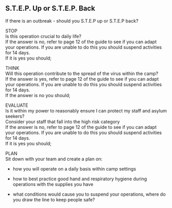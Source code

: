 S.T.E.P. Up or S.T.E.P. Back
----------------------------

If there is an outbreak - should you S.T.E.P up or S.T.E.P back?  

STOP   
Is this operation crucial to daily life?  
If the answer is no, refer to page 12 of the guide to see if you can
adapt your operations. If you are unable to do this you should suspend
activities for 14 days.  
If it is yes you should;  

THINK   
Will this operation contribute to the spread of the virus within the
camp?  
If the answer is yes, refer to page 12 of the guide to see if you can
adapt your operations. If you are unable to do this you should suspend
activities for 14 days.  
If the answer is no you should;  

EVALUATE   
Is it within my power to reasonably ensure I can protect my staff and
asylum seekers?  
Consider your staff that fall into the high risk category  
If the answer is no, refer to page 12 of the guide to see if you can
adapt your operations. If you are unable to do this you should suspend
activities for 14 days.    
If it is yes you should;  

PLAN    
Sit down with your team and create a plan on:  
- how you will operate on a daily basis within camp settings  
- how to best practice good hand and respiratory hygiene during
operations with the supplies you have

- what conditions would cause you to suspend your operations, where do
you draw the line to keep people safe?
